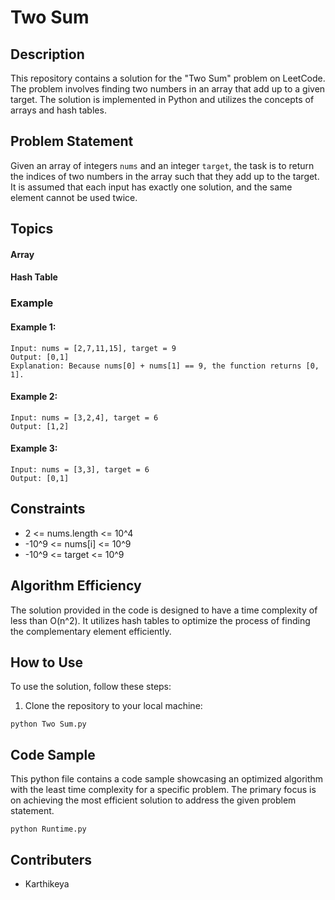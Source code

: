 # Two Sum

## Description

This repository contains a solution for the "Two Sum" problem on LeetCode. The problem involves finding two numbers in an array that add up to a given target. The solution is implemented in Python and utilizes the concepts of arrays and hash tables.

## Problem Statement

Given an array of integers `nums` and an integer `target`, the task is to return the indices of two numbers in the array such that they add up to the target. It is assumed that each input has exactly one solution, and the same element cannot be used twice.

## Topics
#### Array
#### Hash Table

### Example

#### Example 1:
```
Input: nums = [2,7,11,15], target = 9
Output: [0,1]
Explanation: Because nums[0] + nums[1] == 9, the function returns [0, 1].
```
#### Example 2:
```
Input: nums = [3,2,4], target = 6
Output: [1,2]
```
#### Example 3:
```
Input: nums = [3,3], target = 6
Output: [0,1]
```

## Constraints

- 2 <= nums.length <= 10^4
- -10^9 <= nums[i] <= 10^9
- -10^9 <= target <= 10^9

## Algorithm Efficiency

The solution provided in the code is designed to have a time complexity of less than O(n^2). It utilizes hash tables to optimize the process of finding the complementary element efficiently.

## How to Use

To use the solution, follow these steps:

1. Clone the repository to your local machine: 
```
python Two Sum.py
```
## Code Sample
This python file contains a code sample showcasing an optimized algorithm with the least time complexity for a specific problem.
The primary focus is on achieving the most efficient solution to address the given problem statement.

```
python Runtime.py
```

## Contributers
- Karthikeya

